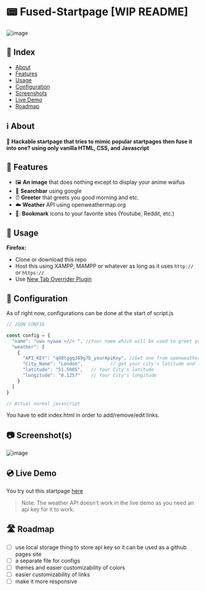 # 📟 Fused-Startpage [WIP README]

![image](https://github.com/FanMclaine/Startpage/assets/66262586/93d0b2ef-f745-4c16-9206-d97677e45043)

## 📇 Index

- [About]()
- [Features]()
- [Usage]()
- [Configuration]()
- [Screenshots]()
- [Live Demo]()
- [Roadmap]()

## ℹ️ About

:toilet: **Hackable startpage that tries to mimic popular startpages then fuse it into one? using only vanilla HTML, CSS, and Javascript**

## 🌟 Features

- 🖼️ **An image** that does nothing except to display your anime waifus
- 🍫 **Searchbar** using google
- ⏰ **Greeter** that greets you good morning and etc.
- ☁️ **Weather** API using openweathermap.org
- 🍮: **Bookmark** icons to your favorite sites (Youtube, Reddit, etc.)

## 🔻 Usage

**Firefox:**
- Clone or download this repo
- Host this using XAMPP, MAMPP or whatever as long as it uses `http://` or `https://`
- Use [New Tab Overrider Plugin](https://addons.mozilla.org/en-US/firefox/addon/new-tab-override/?utm_source=addons.mozilla.org&utm_medium=referral&utm_content=recommended_fallback)

## 🧰 Configuration

As of right now, configurations can be done at the start of script.js
```js
// JSON CONFIG

const config = {
  "name": "uwu nyaaa >//< ", //Your name which will be used to greet you 
  "weather": [
    {
      "API_KEY": "q48tggq389g7b_yourApiKey", //Get one from openweathermap.org
      "City_Name": "London",          // get your city's latitude and longitude on https://openweathermap.org/find
      "latitude": "51.5085",   // Your City's latitude
      "longitude": "0.1257"    // Your City's longitude
    }
  ]
}

// Actual normal javascript
```

You have to edit index.html in order to add/remove/edit links.

## 📷 Screenshot(s) 

![image](https://github.com/FanMclaine/Startpage/assets/66262586/bf30c462-1722-4903-a7b8-01e8acbe3de4)

## 💿 Live Demo

You try out this startpage [here](https://fanmclaine.github.io/startpage)
> Note: The weather API doesn't work in the live demo as you need an api key for it to work.

## 🛣️ Roadmap

- [ ] use local storage thing to store api key so it can be used as a github pages site 
- [ ] a separate file for configs
- [ ] themes and easier customizability of colors
- [ ] easier customizability of links
- [ ] make it more responsive
